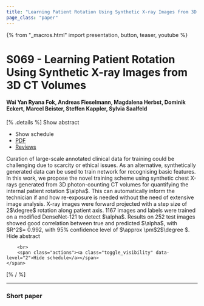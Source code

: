 ```yaml
---
title: "Learning Patient Rotation Using Synthetic X-ray Images from 3D CT Volumes"
page_class: "paper"
---
```


{% from "_macros.html" import presentation, button, teaser, youtube %}

# S069 - Learning Patient Rotation Using Synthetic X-ray Images from 3D CT Volumes

#### Wai Yan Ryana Fok, Andreas Fieselmann, Magdalena Herbst, Dominik Eckert, Marcel Beister, Steffen Kappler, Sylvia Saalfeld

[% .details %]
<a class="toggle_visibility" data-selector=".abstract" data-level="3">Show abstract</a>
- <a class="toggle_visibility" data-selector=".schedule" data-level="3">Show schedule</a>
- <a href="https://openreview.net/pdf?id=rE5kyC31IXQ">PDF</a>
- <a href="https://openreview.net/forum?id=rE5kyC31IXQ">Reviews</a>

<p>
    <span class="abstract">
        Curation of large-scale annotated clinical data for training could be challenging due to scarcity or ethical issues. As an alternative, synthetically generated data can be used to train network for recognising basic features. In this work, we propose the novel training scheme using synthetic chest X-rays generated from 3D photon-counting CT volumes for quantifying the internal patient rotation $\alpha$. This can automatically inform the technician if and how re-exposure is needed without the need of extensive image analysis. X-ray images were forward projected with a step size of 2$\degree$ rotation along patient axis. 1167 images and labels were trained on a modified DenseNet-121 to detect $\alpha$. Results on 252 test images showed good correlation between true and predicted $\alpha$, with $R^2$= 0.992, with 95% confidence level of $\approx \pm$2$\degree $. 
        <br>
        <span class="actions"><a class="toggle_visibility" data-level="2">Hide abstract</a></span>
    </span>
</p>

<p>
    <span class="schedule">
        
        <br>
        <span class="actions"><a class="toggle_visibility" data-level="2">Hide schedule</a></span>
    </span>
</p>
[% / %]

---


### Short paper
